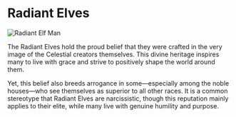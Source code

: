 # Radiant Elves

![Radiant Elf Man](/images/radiant_elf_man.jpg)

The Radiant Elves hold the proud belief that they were crafted in the very image of the Celestial creators themselves. This divine heritage inspires many to live with grace and strive to positively shape the world around them.

Yet, this belief also breeds arrogance in some—especially among the noble houses—who see themselves as superior to all other races. It is a common stereotype that Radiant Elves are narcissistic, though this reputation mainly applies to their elite, while many live with genuine humility and purpose.